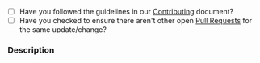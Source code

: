 - [ ] Have you followed the guidelines in our [Contributing](https://github.com/locutusjs/locutus/blob/master/CONTRIBUTING.md) document?
- [ ] Have you checked to ensure there aren't other open [Pull Requests](https://github.com/locutusjs/locutus/pulls) for the same update/change?

### Description
